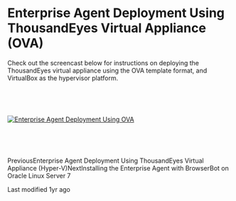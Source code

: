 # Enterprise Agent Deployment Using ThousandEyes Virtual Appliance (OVA)

Check out the screencast below for instructions on deploying the ThousandEyes virtual appliance using the OVA template format, and VirtualBox as the hypervisor platform.

​

[​](https://fast.wistia.net/embed/iframe/ymule3tgmo)

[![Enterprise Agent Deployment Using OVA](https://embedwistia-a.akamaihd.net/deliveries/5cac2db838075b538729a80ddb8c0c0e82c7ba70.jpg?image\_play\_button\_size=2x\&image\_crop\_resized=960x540\&image\_play\_button=1\&image\_play\_button\_color=f65c11e0)](https://fast.wistia.net/embed/iframe/ymule3tgmo)

[​](https://fast.wistia.net/embed/iframe/ymule3tgmo)

​

PreviousEnterprise Agent Deployment Using ThousandEyes Virtual Appliance (Hyper-V)NextInstalling the Enterprise Agent with BrowserBot on Oracle Linux Server 7

Last modified 1yr ago
